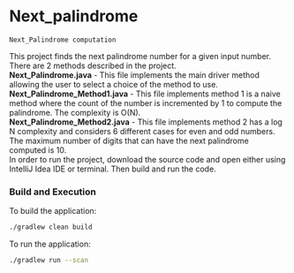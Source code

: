 # Next_palindrome
```
Next_Palindrome computation
```
This project finds the next palindrome number for a given input number.\
There are 2 methods described in the project.\
**Next_Palindrome.java** - This file implements the main driver method allowing the user to select a choice of the method to use.\
**Next_Palindrome_Method1.java** - This file implements method 1 is a naive method where the count of the number is incremented by 1 to compute the palindrome. The complexity is O(N).\
**Next_Palindrome_Method2.java** - This file implements method 2 has a log N complexity and considers 6 different cases for even and odd numbers.\
The maximum number of digits that can have the next palindrome computed is 10.\
In order to run the project, download the source code and open either using IntelliJ Idea IDE or terminal. Then build and run the code.

### Build and Execution

To build the application:
```bash
./gradlew clean build
```
To run the application:
```bash
./gradlew run --scan
```
